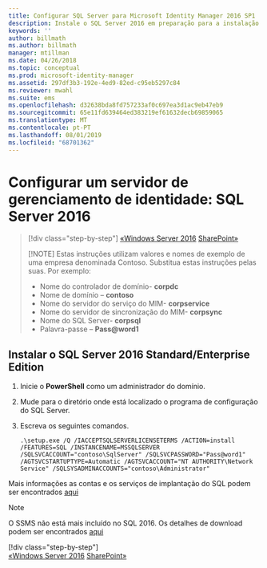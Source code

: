 ```yaml
---
title: Configurar SQL Server para Microsoft Identity Manager 2016 SP1 | Microsoft Docs
description: Instale o SQL Server 2016 em preparação para a instalação do MIM 2016.
keywords: ''
author: billmath
ms.author: billmath
manager: mtillman
ms.date: 04/26/2018
ms.topic: conceptual
ms.prod: microsoft-identity-manager
ms.assetid: 297df3b3-192e-4ed9-82ed-c95eb5297c84
ms.reviewer: mwahl
ms.suite: ems
ms.openlocfilehash: d32638bda8fd757233af0c697ea3d1ac9eb47eb9
ms.sourcegitcommit: 65e11fd639464ed383219ef61632decb69859065
ms.translationtype: MT
ms.contentlocale: pt-PT
ms.lasthandoff: 08/01/2019
ms.locfileid: "68701362"
---
```

# <a name="set-up-an-identity-management-server-sql-server-2016"></a>Configurar um servidor de gerenciamento de identidade: SQL Server 2016

> [!div class="step-by-step"]
> [«Windows Server 2016](prepare-server-ws2016.md)
> [SharePoint»](prepare-server-sharepoint.md)
> 
> [!NOTE]
> Estas instruções utilizam valores e nomes de exemplo de uma empresa denominada Contoso. Substitua estas instruções pelas suas. Por exemplo:
> - Nome do controlador de domínio- **corpdc**
> - Nome de domínio – **contoso**
> - Nome do servidor do serviço do MIM- **corpservice**
> - Nome do servidor de sincronização do MIM- **corpsync**
> - Nome do SQL Server- **corpsql**
> - Palavra-passe – <strong>Pass@word1</strong>

## <a name="install-sql-server-2016-standardenterprise-edition"></a>Instalar o **SQL Server 2016 Standard/Enterprise Edition**

1. Inicie o **PowerShell** como um administrador do domínio.

2. Mude para o diretório onde está localizado o programa de configuração do SQL Server.

3. Escreva os seguintes comandos.

    ```
    .\setup.exe /Q /IACCEPTSQLSERVERLICENSETERMS /ACTION=install /FEATURES=SQL /INSTANCENAME=MSSQLSERVER /SQLSVCACCOUNT="contoso\SqlServer" /SQLSVCPASSWORD="Pass@word1"   /AGTSVCSTARTUPTYPE=Automatic /AGTSVCACCOUNT="NT AUTHORITY\Network Service" /SQLSYSADMINACCOUNTS="contoso\Administrator"
    ```
    
Mais informações as contas e os serviços de implantação do SQL podem ser encontrados [aqui](https://docs.microsoft.com/sql/database-engine/configure-windows/configure-windows-service-accounts-and-permissions?view=sql-server-2017)
> [!NOTE]
> O SSMS não está mais incluído no SQL 2016. Os detalhes de download podem ser encontrados [aqui](https://docs.microsoft.com/sql/ssms/download-sql-server-management-studio-ssms?view=sql-server-2017)
> 
> [!div class="step-by-step"]  
> [«Windows Server 2016](prepare-server-ws2016.md)
> [SharePoint»](prepare-server-sharepoint.md)
